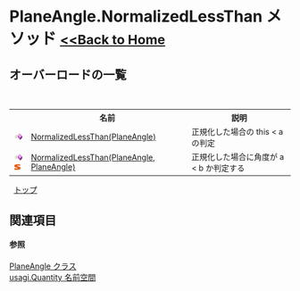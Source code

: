 # PlaneAngle.NormalizedLessThan メソッド <small>[<<Back to Home](https://github.com/usagi/usagi.cs/blob/master/Help/Home.md)</small> 


## オーバーロードの一覧
&nbsp;<table><tr><th></th><th>名前</th><th>説明</th></tr><tr><td>![Public メソッド](media/pubmethod.gif "Public メソッド")</td><td><a href="M_usagi_Quantity_PlaneAngle_NormalizedLessThan.md">NormalizedLessThan(PlaneAngle)</a></td><td>
正規化した場合の this < a の判定</td></tr><tr><td>![Public メソッド](media/pubmethod.gif "Public メソッド")![静的メンバー](media/static.gif "静的メンバー")</td><td><a href="M_usagi_Quantity_PlaneAngle_NormalizedLessThan_1.md">NormalizedLessThan(PlaneAngle, PlaneAngle)</a></td><td>
正規化した場合に角度が a < b か判定する</td></tr></table>&nbsp;
<a href="#planeangle.normalizedlessthan-メソッド">トップ</a>

## 関連項目


#### 参照
<a href="T_usagi_Quantity_PlaneAngle.md">PlaneAngle クラス</a><br /><a href="N_usagi_Quantity.md">usagi.Quantity 名前空間</a><br />
